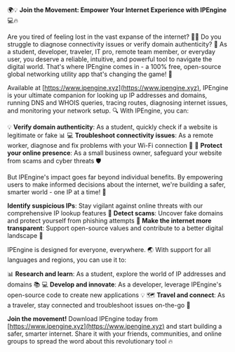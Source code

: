 🌍💡 **Join the Movement: Empower Your Internet Experience with IPEngine** 💻🔥

Are you tired of feeling lost in the vast expanse of the internet? 🤷‍♀️ Do you struggle to diagnose connectivity issues or verify domain authenticity? 💸 As a student, developer, traveler, IT pro, remote team member, or everyday user, you deserve a reliable, intuitive, and powerful tool to navigate the digital world. That's where IPEngine comes in - a 100% free, open-source global networking utility app that's changing the game! 🚀

Available at [https://www.ipengine.xyz](https://www.ipengine.xyz), IPEngine is your ultimate companion for looking up IP addresses and domains, running DNS and WHOIS queries, tracing routes, diagnosing internet issues, and monitoring your network setup. 🔍 With IPEngine, you can:

💡 **Verify domain authenticity**: As a student, quickly check if a website is legitimate or fake 📊
💻 **Troubleshoot connectivity issues**: As a remote worker, diagnose and fix problems with your Wi-Fi connection 📱
💸 **Protect your online presence**: As a small business owner, safeguard your website from scams and cyber threats 🛡️

But IPEngine's impact goes far beyond individual benefits. By empowering users to make informed decisions about the internet, we're building a safer, smarter world - one IP at a time! 💪

**Identify suspicious IPs**: Stay vigilant against online threats with our comprehensive IP lookup features 🔎
**Detect scams**: Uncover fake domains and protect yourself from phishing attempts 🚫
**Make the internet more transparent**: Support open-source values and contribute to a better digital landscape 🌈

IPEngine is designed for everyone, everywhere. 🌏 With support for all languages and regions, you can use it to:

📊 **Research and learn**: As a student, explore the world of IP addresses and domains 📚
💻 **Develop and innovate**: As a developer, leverage IPEngine's open-source code to create new applications 💡
🗺️ **Travel and connect**: As a traveler, stay connected and troubleshoot issues on-the-go 🛬

**Join the movement!** Download IPEngine today from [https://www.ipengine.xyz](https://www.ipengine.xyz) and start building a safer, smarter internet. Share it with your friends, communities, and online groups to spread the word about this revolutionary tool 🔥